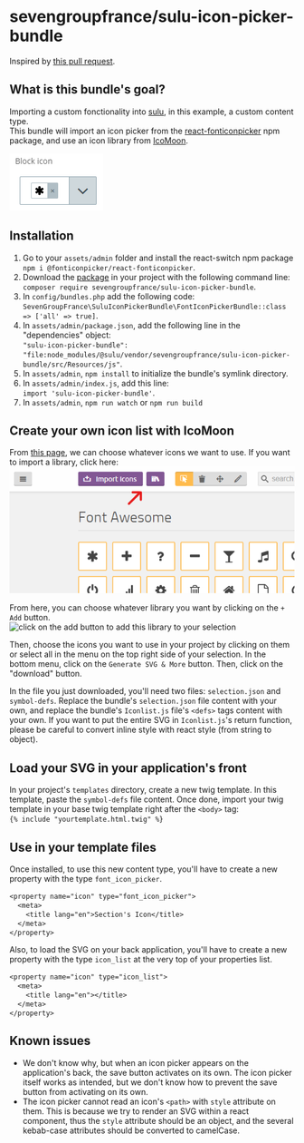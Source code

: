 # sevengroupfrance/sulu-icon-picker-bundle

Inspired by [this pull request](https://github.com/sulu/sulu-demo/pull/66).

## What is this bundle's goal?
Importing a custom fonctionality into [sulu](https://github.com/sulu/sulu), in this example, a custom content type.\
This bundle will import an icon picker from the [react-fonticonpicker](https://www.npmjs.com/package/@fonticonpicker/react-fonticonpicker) npm package, and use an icon library from [IcoMoon](https://icomoon.io/).

![How the icon picker looks in sulu's admin](assets/images/ip-1.png)

## Installation
1. Go to your `assets/admin` folder and install the react-switch npm package `npm i @fonticonpicker/react-fonticonpicker`.
2. Download the [package](https://packagist.org/packages/sevengroupfrance/sulu-icon-picker-bundle) in your project with the following command line:\
`composer require sevengroupfrance/sulu-icon-picker-bundle`.
3. In `config/bundles.php` add the following code:\
`SevenGroupFrance\SuluIconPickerBundle\FontIconPickerBundle::class => ['all' => true]`.
4. In `assets/admin/package.json`, add the following line in the "dependencies" object:\
`"sulu-icon-picker-bundle": "file:node_modules/@sulu/vendor/sevengroupfrance/sulu-icon-picker-bundle/src/Resources/js"`.
5. In `assets/admin`, `npm install` to initialize the bundle's symlink directory.
6. In `assets/admin/index.js`, add this line:\
`import 'sulu-icon-picker-bundle'`.
7. In `assets/admin`, `npm run watch` or `npm run build`

## Create your own icon list with IcoMoon
From [this page](https://icomoon.io/app/#/select), we can choose whatever icons we want to use. If you want to import a library, click here:\
![click on the icon with the books in it](assets/images/ip-5.png)

From here, you can choose whatever library you want by clicking on the `+  Add` button.\
![click 
on the add button to add this library to your selection](assets/images/ip-6.png)

Then, choose the icons you want to use in your project by clicking on them or select all in the menu on the top right side of your selection.
In the bottom menu, click on the `Generate SVG & More` button. Then, click on the "download" button.

In the file you just downloaded, you'll need two files: `selection.json` and `symbol-defs`.
Replace the bundle's `selection.json` file content with your own, and replace the bundle's `Iconlist.js` file's `<defs>` tags content with your own.
If you want to put the entire SVG in `Iconlist.js`'s return function, please be careful to convert inline style with react style (from string to object).

## Load your SVG in your application's front
In your project's `templates` directory, create a new twig template.
In this template, paste the `symbol-defs` file content. Once done, import your twig template in your base twig template right after the `<body>` tag:\
`{% include "yourtemplate.html.twig" %}`

## Use in your template files
Once installed, to use this new content type, you'll have to create a new property with the type `font_icon_picker`.
```
<property name="icon" type="font_icon_picker">
  <meta>
    <title lang="en">Section's Icon</title>
  </meta>
</property>
```
Also, to load the SVG on your back application, you'll have to create a new property with the type `icon_list` at the very top of your properties list.
```
<property name="icon" type="icon_list">
  <meta>
    <title lang="en"></title>
  </meta>
</property>
```
## Known issues
- We don't know why, but when an icon picker appears on the application's back, the save button activates on its own. The icon picker itself works as intended, but we don't know how to prevent the save button from activating on its own.
- The icon picker cannot read an icon's `<path>` with `style` attribute on them. This is because we try to render an SVG within a react component, thus the `style` attribute should be an object, and the several kebab-case attributes should be converted to camelCase.
